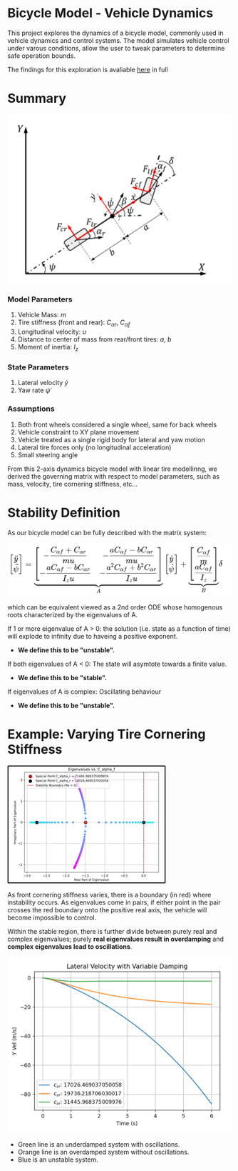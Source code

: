 # Bicycle Model - Vehicle Dynamics

This project explores the dynamics of a bicycle model, commonly used in vehicle dynamics and control systems. The model simulates vehicle control under varous conditions, allow the user to tweak parameters to determine safe operation bounds. 

The findings for this exploration is avaliable [here](docs/report.pdf) in full

# Summary

![Bicycle Model Diagram](docs/model.png)

### Model Parameters
1. Vehicle Mass: $m$
2. Tire stiffness (front and rear): $C_{\alpha r}$, $C_{\alpha f}$
3. Longitudinal velocity: $u$
4. Distance to center of mass from rear/front tires: $a$, $b$
5. Moment of inertia: $I_z$

### State Parameters
1. Lateral velocity $\dot{y}$
2. Yaw rate $\dot{\psi}$

### Assumptions
1. Both front wheels considered a single wheel, same for back wheels
2. Vehicle constraint to XY plane movement
3. Vehicle treated as a single rigid body for lateral and yaw motion
4. Lateral tire forces only (no longitudinal acceleration)
5. Small steering angle

From this 2-axis dynamics bicycle model with linear tire modellinng, we derived the governing matrix with respect to model parameters, such as mass, velocity, tire cornering stiffness, etc...


# Stability Definition
As our bicycle model can be fully described with the matrix system:

![Matrix System](docs/latex_model.png)

which can be equivalent viewed as a 2nd order ODE whose homogenous roots characterized by the eigenvalues of A. 

If 1 or more eigenvalue of A > 0: the solution (i.e. state as a function of time) will explode to infinity due to haveing a positive exponent. 
- **We define this to be "unstable".**

If both eigenvalues of A < 0: The state will asymtote towards a finite value. 
- **We define this to be "stable".**

If eigenvalues of A is complex: Oscillating behaviour
- **We define this to be "unstable".**

# Example: Varying Tire Cornering Stiffness
![alt text](docs/image.png)

As front cornering stiffness varies, there is a boundary (in red) where instability occurs. As eigenvalues come in pairs, if either point in the pair crosses the red boundary onto the positive real axis, the vehicle will become impossible to control. 

Within the stable region, there is further divide between purely real and complex eigenvalues; purely **real eigenvalues result in overdamping** and **complex eigenvalues lead to oscillations**.

![alt text](docs/image2.png)

- Green line is an underdamped system with oscillations. 
- Orange line is an overdamped system without oscillations. 
- Blue is an unstable system. 